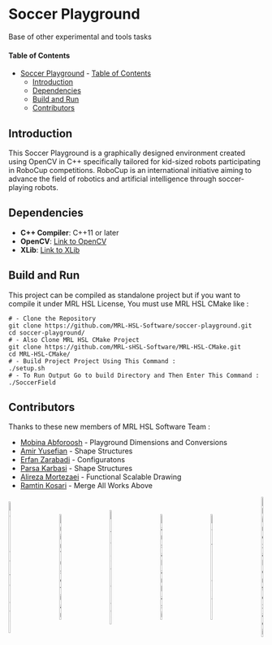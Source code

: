 # Soccer Playground

Base of other experimental and tools tasks

#### Table of Contents
- [Soccer Playground](#soccer-playground)
      - [Table of Contents](#table-of-contents)
  - [Introduction](#introduction)
  - [Dependencies](#dependencies)
  - [Build and Run](#build-and-run)
  - [Contributors](#contributors)

## Introduction
This Soccer Playground is a graphically designed environment created using OpenCV in C++ specifically tailored for kid-sized robots participating in RoboCup competitions. RoboCup is an international initiative aiming to advance the field of robotics and artificial intelligence through soccer-playing robots.
## Dependencies

- **C++ Compiler**: C++11 or later
- **OpenCV**: [Link to OpenCV](https://www.opencv.org)
- **XLib**: [Link to XLib](https://www.x.org)

## Build and Run

This project can be compiled as standalone project but if you want to compile it under MRL HSL License, You must use MRL HSL CMake like :
```
# - Clone the Repository
git clone https://github.com/MRL-HSL-Software/soccer-playground.git
cd soccer-playground/
# - Also Clone MRL HSL CMake Project
git clone https://github.com/MRL-sHSL-Software/MRL-HSL-CMake.git
cd MRL-HSL-CMake/
# - Build Project Project Using This Command :
./setup.sh
# - To Run Output Go to build Directory and Then Enter This Command :
./SoccerField
```

## Contributors
Thanks to these new members of MRL HSL Software Team :
- [Mobina Abforoosh](https://github.com/MobinaAbf) - Playground Dimensions and Conversions
- [Amir Yusefian](https://github.com/AmirUsefian) - Shape Structures
- [Erfan Zarabadi](https://github.com/ErfanDE10) - Configuratons
- [Parsa Karbasi](https://github.com/ChefParsa) - Shape Structures
- [Alireza Mortezaei](https://github.com/AMCoder-80) - Functional Scalable Drawing
- [Ramtin Kosari](https://github.com/RamtinKosari) - Merge All Works Above

<div style="display: flex; justify-content: space-between; align-items: center;">
    <img src="https://github.com/MobinaAbf.png" alt="Mobina Abforoosh" style="width: 1.28%;"/>
    <img src="https://github.com/AmirUsefian.png" alt="Amir Yusefian" style="width: 1.28%;"/>
    <img src="https://github.com/ErfanDE10.png" alt="Erfan Zarabadi" style="width: 1.28%;"/>
    <img src="https://github.com/ChefParsa.png" alt="Parsa Karbasi" style="width: 1.28%;"/>
    <img src="https://github.com/RamtinKosari.png" alt="Ramtin Kosari" style="width: 1.28%;"/>
    <img src="https://github.com/AMCoder-80.png" alt="Alireza Mortezaei" style="width: 1.28%;"/>
</div>
